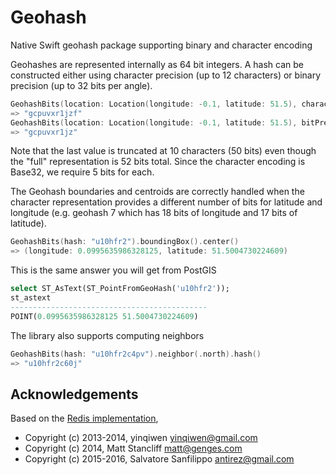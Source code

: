 # Geohash
Native Swift geohash package supporting binary and character encoding

Geohashes are represented internally as 64 bit integers.  A hash can be constructed either using character
precision (up to 12 characters) or binary precision (up to 32 bits per angle).

```swift
GeohashBits(location: Location(longitude: -0.1, latitude: 51.5), characterPrecision: 12).hash()
=> "gcpuvxr1jzf"
GeohashBits(location: Location(longitude: -0.1, latitude: 51.5), bitPrecision: 26).hash()
=> "gcpuvxr1jz" 
```

Note that the last value is truncated at 10 characters (50 bits) even though the "full" representation is 
52 bits total.  Since the character encoding is Base32, we require 5 bits for each.

The Geohash boundaries and centroids are correctly handled when the character representation provides a 
different number of bits for latitude and longitude (e.g. geohash 7 which has 18 bits of longitude and 17 
bits of latitude).

```swift
GeohashBits(hash: "u10hfr2").boundingBox().center()
=> (longitude: 0.0995635986328125, latitude: 51.5004730224609)
```

This is the same answer you will get from PostGIS 

```sql
select ST_AsText(ST_PointFromGeoHash('u10hfr2'));
st_astext                  
--------------------------------------------
POINT(0.0995635986328125 51.5004730224609)
```

The library also supports computing neighbors

```swift
GeohashBits(hash: "u10hfr2c4pv").neighbor(.north).hash()
=> "u10hfr2c60j"
```

## Acknowledgements
Based on the [Redis implementation](https://github.com/antirez/redis/blob/unstable/src/geohash.c), 
* Copyright (c) 2013-2014, yinqiwen <yinqiwen@gmail.com>
* Copyright (c) 2014, Matt Stancliff <matt@genges.com>
* Copyright (c) 2015-2016, Salvatore Sanfilippo <antirez@gmail.com>
